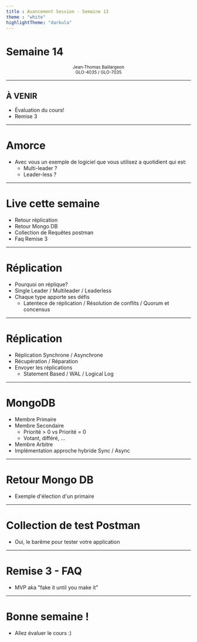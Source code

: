 ```yaml
---
title : Avancement Session - Semaine 13
theme : "white" 
highlightTheme: "darkula"
---
```


# Semaine 14

<small><div align=center>Jean-Thomas Baillargeon</small>   
<small>GLO-4035 / GLO-7035</small>  </div>

---

## À VENIR

* Évaluation du cours!
* Remise 3

---

# Amorce

* Avec vous un exemple de logiciel que vous utilisez a quotidient qui est:
    * Multi-leader ?
    * Leader-less ?

---

# Live cette semaine

* Retour réplication
* Retour Mongo DB
* Collection de Requêtes postman
* Faq Remise 3

---

# Réplication
* Pourquoi on réplique?
* Single Leader / Multileader / Leaderless
* Chaque type apporte ses défis
    * Latentece de réplication / Résolution de conflits / Quorum et concensus

---

# Réplication
* Réplication Synchrone / Asynchrone
* Récupération / Réparation
* Envoyer les réplications 
  * Statement Based / WAL / Logical Log

---

# MongoDB
* Membre Primaire
* Membre Secondaire
    * Priorité > 0 vs Priorité = 0
    * Votant, différé, ...
* Membre Arbitre
* Implémentation approche hybride Sync / Async

---

# Retour Mongo DB
* Exemple d'élection d'un primaire

---

# Collection de test Postman
* Oui, le barême pour tester votre application

---

# Remise 3 - FAQ
* MVP aka "fake it until you make it"

---

# Bonne semaine !
* Allez évaluer le cours :)